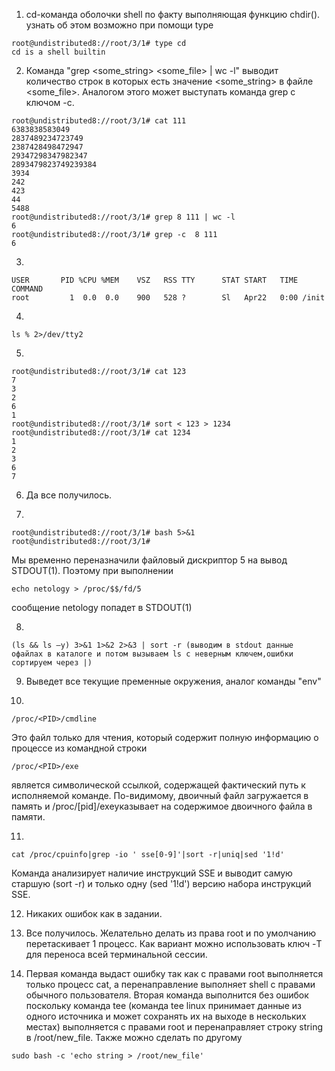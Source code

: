 1. cd-команда оболочки shell по факту выполняющая функцию chdir(). узнать об этом возможно при помощи type
```
root@undistributed8://root/3/1# type cd
cd is a shell builtin
```
2. Команда "grep <some_string> <some_file> | wc -l" выводит количество строк в которых есть значение <some_string> в файле <some_file>. Аналогом этого может выступать команда grep c ключом -с.
```
root@undistributed8://root/3/1# cat 111
6383838583049
2837489234723749
2387428498472947
29347298347982347
2893479823749239384
3934
242
423
44
5488
root@undistributed8://root/3/1# grep 8 111 | wc -l
6
root@undistributed8://root/3/1# grep -c  8 111
6
```
3. 
```
USER       PID %CPU %MEM    VSZ   RSS TTY      STAT START   TIME COMMAND
root         1  0.0  0.0    900   528 ?        Sl   Apr22   0:00 /init
```
4.
```
ls % 2>/dev/tty2
```
5.
```
root@undistributed8://root/3/1# cat 123
7
3
2
6
1
root@undistributed8://root/3/1# sort < 123 > 1234
root@undistributed8://root/3/1# cat 1234
1
2
3
6
7
```
6. Да все получилось.

7.
```
root@undistributed8://root/3/1# bash 5>&1
root@undistributed8://root/3/1#
```
Мы временно переназначили файловый дискриптор 5 на вывод STDOUT(1). Поэтому при выполнении
```
echo netology > /proc/$$/fd/5
```
сообщение netology попадет в STDOUT(1)

8.
```
(ls && ls —y) 3>&1 1>&2 2>&3 | sort -r (выводим в stdout данные офайлах в каталоге и потом вызываем ls с неверным ключем,ошибки сортируем через |)
```

9. Выведет все текущие пременные окружения, аналог команды "env"

10. 
```
/proc/<PID>/cmdline
```
Это файл только для чтения, который содержит полную информацию о процессе из командной строки
```
/proc/<PID>/exe
```
является символической ссылкой, содержащей фактический путь к исполняемой команде. По-видимому, двоичный файл загружается в память и /proc/[pid]/exeуказывает на содержимое двоичного файла в памяти.

11.
```
cat /proc/cpuinfo|grep -io ' sse[0-9]'|sort -r|uniq|sed '1!d'
```
Команда анализирует наличие инструкций SSE и выводит самую старшую (sort -r) и только одну (sed '1!d') версию набора инструкций SSE.

12. Никаких ошибок как в задании.

13. Все получилось. Желательно делать из права root и по умолчанию перетаскивает 1 процесс. Как вариант можно использовать ключ -T для переноса всей терминальной сессии.

14.  Первая команда выдаст ошибку так как с правами root выполняется только процесс cat, а перенаправление выполняет shell с правами обычного пользователя.
Вторая команда выполнится без ошибок поскольку команда tee (команда tee linux принимает данные из одного источника и может сохранять их на выходе в нескольких местах) выполняется с правами root и перенаправляет строку string в /root/new_file.
Также можно сделать по другому 
```
sudo bash -c 'echo string > /root/new_file'
```

